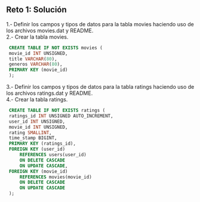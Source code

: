 ## Reto 1: Solución  
1.- Definir los campos y tipos de datos para la tabla movies haciendo uso de los archivos movies.dat y README.  
2.- Crear la tabla movies.  
   ```sql  
	CREATE TABLE IF NOT EXISTS movies (  
	movie_id INT UNSIGNED,  
	title VARCHAR(80),  
	generos VARCHAR(80),  
	PRIMARY KEY (movie_id)  
	);  
   ```

3.- Definir los campos y tipos de datos para la tabla ratings haciendo uso de los archivos ratings.dat y README.  
4.- Crear la tabla ratings.  
   ```sql  
	CREATE TABLE IF NOT EXISTS ratings (  
	ratings_id INT UNSIGNED AUTO_INCREMENT,  
	user_id INT UNSIGNED,  
	movie_id INT UNSIGNED,  
	rating SMALLINT,  
	time_stamp BIGINT,  
	PRIMARY KEY (ratings_id),  
	FOREIGN KEY (user_id)  
		REFERENCES users(user_id)  
		ON DELETE CASCADE  
		ON UPDATE CASCADE,  
	FOREIGN KEY (movie_id)  
		REFERENCES movies(movie_id)  
		ON DELETE CASCADE  
		ON UPDATE CASCADE  
	);  
   ```





